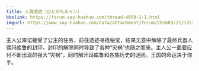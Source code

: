 ```yaml
---
title: 人偶遗迹（ひとがたルイン）
bbslink: https://forum.say-huahuo.com/thread-4059-1-1.html
imgurl: https://www.say-huahuo.com/data/attachment/forum/201603/21/135203xnjg22j33v2dvrjl.jpg
---
```


主人公库诺接受了公主的任务，前往遗迹寻找秘宝，结果无意中解除了最终兵器人偶玛库鲁的封印，封印的解除同时导致了各种“灾祸”也随之而来。主人公一面要应付不断出现的强大“灾祸”，同时解开玛库鲁和各族历史的谜团。王国的命运决于你手。<!--more-->
